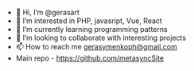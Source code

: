 - 👋 Hi, I’m @gerasart
- 👀 I’m interested in PHP, javasript, Vue, React
- 🌱 I’m currently learning programming patterns
- 💞️ I’m looking to collaborate with interesting projects
- 📫 How to reach me gerasymenkoph@gmail.com
- Main repo - https://github.com/metasyncSite
<!---
gerasart/gerasart is a ✨ special ✨ repository because its `README.md` (this file) appears on your GitHub profile.
You can click the Preview link to take a look at your changes.
--->
